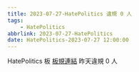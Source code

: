 ```yaml
---
title: 2023-07-27-HatePolitics 違規 0 人
tags:
    - HatePolitics
abbrlink: 2023-07-27-HatePolitics
date: HatePolitics-2023-07-27 12:00:00
---
```

HatePolitics 板 [板規連結](https://www.ptt.cc/bbs/HatePolitics/M.1617115262.A.D60.html)
昨天違規 0 人

